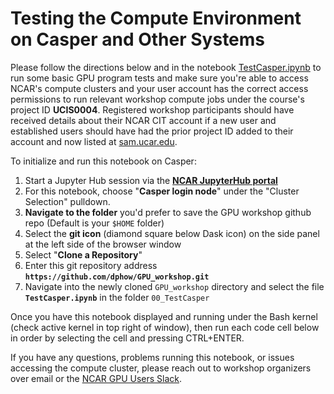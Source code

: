 # Testing the Compute Environment on Casper and Other Systems
Please follow the directions below and in the notebook [TestCasper.ipynb](TestCasper.ipynb) to run some basic GPU program tests and make sure you're able to access NCAR's compute clusters and your user account has the correct access permissions to run relevant workshop compute jobs under the course's project ID **UCIS0004**. Registered workshop participants should have received details about their NCAR CIT account if a new user and established users should have had the prior project ID added to their account and now listed at [sam.ucar.edu](https://sam.ucar.edu).

To initialize and run this notebook on Casper: 
1. Start a Jupyter Hub session via the **[NCAR JupyterHub portal](https://jupyterhub.hpc.ucar.edu/stable/)**
2. For this notebook, choose "**Casper login node**" under the "Cluster Selection" pulldown.
3. **Navigate to the folder** you'd prefer to save the GPU workshop github repo (Default is your `$HOME` folder)
4. Select the **git icon** (diamond square below Dask icon) on the side panel at the left side of the browser window
5. Select "**Clone a Repository**" 
6. Enter this git repository address **`https://github.com/dphow/GPU_workshop.git`**
7. Navigate into the newly cloned `GPU_workshop` directory and select the file **`TestCasper.ipynb`** in the folder `00_TestCasper`

Once you have this notebook displayed and running under the Bash kernel (check active kernel in top right of window), then run each code cell below in order by selecting the cell and pressing CTRL+ENTER.

If you have any questions, problems running this notebook, or issues accessing the compute cluster, please reach out to workshop organizers over email or the [NCAR GPU Users Slack](https://ncargpuusers.slack.com).